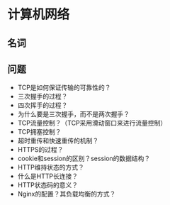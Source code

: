 # 计算机网络

## 名词

## 问题

* TCP是如何保证传输的可靠性的？
* 三次握手的过程？
* 四次挥手的过程？
* 为什么要是三次握手，而不是两次握手？
* TCP流量控制？（TCP采用滑动窗口来进行流量控制）
* TCP拥塞控制？
* 超时重传和快速重传的机制？
* HTTPS的过程？
* cookie和session的区别？session的数据结构？
* HTTP维持状态的方式？
* 什么是HTTP长连接？
* HTTP状态码的意义？
* Nginx的配置？其负载均衡的方式？